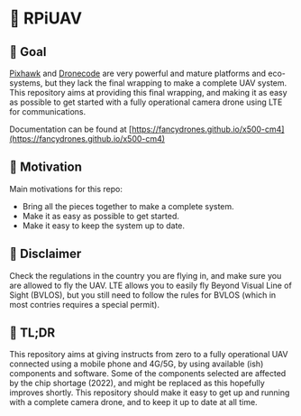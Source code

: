 # :helicopter: RPiUAV

## :dart: Goal

[Pixhawk](https://pixhawk.org/) and [Dronecode](https://www.dronecode.org/) are very powerful and mature platforms and eco-systems, but they lack the final wrapping to make a complete UAV system. This repository aims at providing this final wrapping, and making it as easy as possible to get started with a fully operational camera drone using LTE for communications.

Documentation can be found at [https://fancydrones.github.io/x500-cm4](https://fancydrones.github.io/x500-cm4)

## :rocket: Motivation

Main motivations for this repo:

- Bring all the pieces together to make a complete system.
- Make it as easy as possible to get started.
- Make it easy to keep the system up to date.

## :rotating_light: Disclaimer

Check the regulations in the country you are flying in, and make sure you are allowed to fly the UAV. LTE allows you to easily fly Beyond Visual Line of Sight (BVLOS), but you still need to follow the rules for BVLOS (which in most contries requires a special permit).

## :book: TL;DR

This repository aims at giving instructs from zero to a fully operational UAV connected using a mobile phone and 4G/5G, by using available (ish) components and software. Some of the components selected are affected by the chip shortage (2022), and might be replaced as this hopefully improves shortly. This repository should make it easy to get up and running with a complete camera drone, and to keep it up to date at all time.
